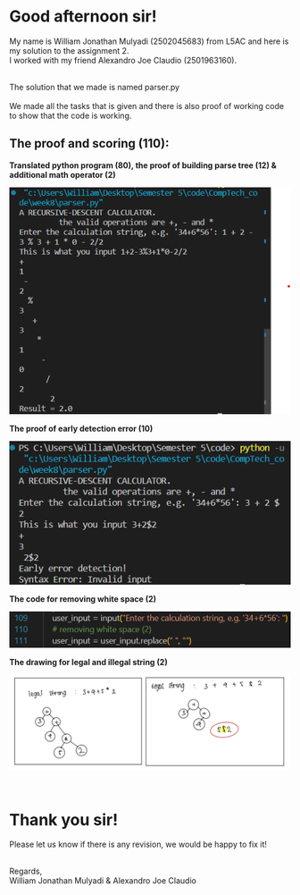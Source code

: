 <h1>Good afternoon sir!</h1>

My name is William Jonathan Mulyadi (2502045683) from L5AC and here is my solution to the assignment 2. <br>
I worked with my friend Alexandro Joe Claudio (2501963160).<br>

<br>
The solution that we made is named parser.py  <br>

<br>
We made all the tasks that is given and there is also proof of working code to show that the code is working. <br>
<h2> The proof and scoring (110):</h2>

<b>Translated python program (80), the proof of building parse tree (12) & additional math operator (2)</b>
<p align="left"> <img src="https://github.com/willamjonathan/Compilation_Tech/blob/main/assignment2/poc/assignment2_proof.png" alt="willamjonathan" /> </p>
<b>The proof of early detection error (10)</b>
<p align="left"> <img src="https://github.com/willamjonathan/Compilation_Tech/blob/main/assignment2/poc/assignment2_proof2.png" alt="willamjonathan" /> </p>
<b>The code for removing white space (2)</b>
<p align="left"> <img src="https://github.com/willamjonathan/Compilation_Tech/blob/main/assignment2/poc/assignment2_whitespace.png" alt="willamjonathan" /> </p>
<b>The drawing for legal and illegal string (2)</b>
<p align="left"> <img src="https://github.com/willamjonathan/Compilation_Tech/blob/main/assignment2/poc/assignment2_proof3.png" alt="willamjonathan" /> </p>


<br>
<h1> Thank you sir! </h1>

Please let us know if there is any revision, we would be happy to fix it!

<br>
Regards, <br>
William Jonathan Mulyadi & Alexandro Joe Claudio<br>
